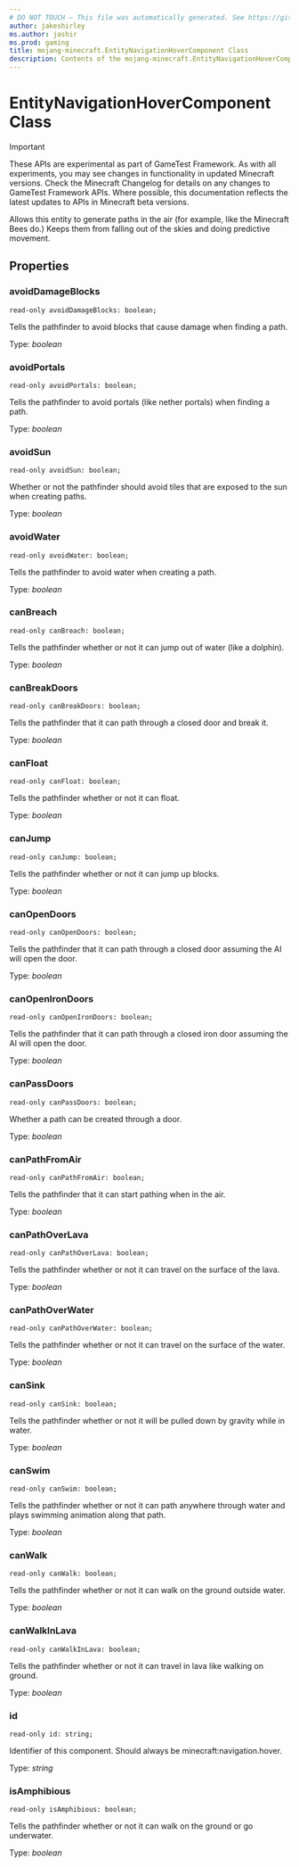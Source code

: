 ```yaml
---
# DO NOT TOUCH — This file was automatically generated. See https://github.com/Mojang/MinecraftScriptingApiDocsGenerator to modify descriptions, examples, etc.
author: jakeshirley
ms.author: jashir
ms.prod: gaming
title: mojang-minecraft.EntityNavigationHoverComponent Class
description: Contents of the mojang-minecraft.EntityNavigationHoverComponent class.
---
```

# EntityNavigationHoverComponent Class
>[!IMPORTANT]
>These APIs are experimental as part of GameTest Framework. As with all experiments, you may see changes in functionality in updated Minecraft versions. Check the Minecraft Changelog for details on any changes to GameTest Framework APIs. Where possible, this documentation reflects the latest updates to APIs in Minecraft beta versions.


Allows this entity to generate paths in the air (for example, like the Minecraft Bees do.) Keeps them from falling out of the skies and doing predictive movement.

## Properties
### **avoidDamageBlocks**
`read-only avoidDamageBlocks: boolean;`

Tells the pathfinder to avoid blocks that cause damage when finding a path.

Type: *boolean*


### **avoidPortals**
`read-only avoidPortals: boolean;`

Tells the pathfinder to avoid portals (like nether portals) when finding a path.

Type: *boolean*


### **avoidSun**
`read-only avoidSun: boolean;`

Whether or not the pathfinder should avoid tiles that are exposed to the sun when creating paths.

Type: *boolean*


### **avoidWater**
`read-only avoidWater: boolean;`

Tells the pathfinder to avoid water when creating a path.

Type: *boolean*


### **canBreach**
`read-only canBreach: boolean;`

Tells the pathfinder whether or not it can jump out of water (like a dolphin).

Type: *boolean*


### **canBreakDoors**
`read-only canBreakDoors: boolean;`

Tells the pathfinder that it can path through a closed door and break it.

Type: *boolean*


### **canFloat**
`read-only canFloat: boolean;`

Tells the pathfinder whether or not it can float.

Type: *boolean*


### **canJump**
`read-only canJump: boolean;`

Tells the pathfinder whether or not it can jump up blocks.

Type: *boolean*


### **canOpenDoors**
`read-only canOpenDoors: boolean;`

Tells the pathfinder that it can path through a closed door assuming the AI will open the door.

Type: *boolean*


### **canOpenIronDoors**
`read-only canOpenIronDoors: boolean;`

Tells the pathfinder that it can path through a closed iron door assuming the AI will open the door.

Type: *boolean*


### **canPassDoors**
`read-only canPassDoors: boolean;`

Whether a path can be created through a door.

Type: *boolean*


### **canPathFromAir**
`read-only canPathFromAir: boolean;`

Tells the pathfinder that it can start pathing when in the air.

Type: *boolean*


### **canPathOverLava**
`read-only canPathOverLava: boolean;`

Tells the pathfinder whether or not it can travel on the surface of the lava.

Type: *boolean*


### **canPathOverWater**
`read-only canPathOverWater: boolean;`

Tells the pathfinder whether or not it can travel on the surface of the water.

Type: *boolean*


### **canSink**
`read-only canSink: boolean;`

Tells the pathfinder whether or not it will be pulled down by gravity while in water.

Type: *boolean*


### **canSwim**
`read-only canSwim: boolean;`

Tells the pathfinder whether or not it can path anywhere through water and plays swimming animation along that path.

Type: *boolean*


### **canWalk**
`read-only canWalk: boolean;`

Tells the pathfinder whether or not it can walk on the ground outside water.

Type: *boolean*


### **canWalkInLava**
`read-only canWalkInLava: boolean;`

Tells the pathfinder whether or not it can travel in lava like walking on ground.

Type: *boolean*


### **id**
`read-only id: string;`

Identifier of this component. Should always be minecraft:navigation.hover.

Type: *string*


### **isAmphibious**
`read-only isAmphibious: boolean;`

Tells the pathfinder whether or not it can walk on the ground or go underwater.

Type: *boolean*




